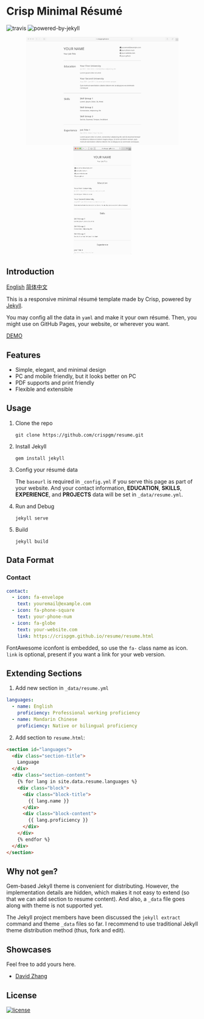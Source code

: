# Crisp Minimal Résumé

![travis](https://travis-ci.org/crispgm/resume.svg)
![powered-by-jekyll](https://img.shields.io/badge/powered%20by-jekyll-blue.svg)

<p align="center">
  <img src="screenshots/resume-desktop.png" width="400" />
  <img src="screenshots/resume-mobile.png" width="152" />
</p>

## Introduction

[English](/README.md) [简体中文](/README_zh-CN.md)

This is a responsive minimal résumé template made by Crisp, powered by [Jekyll](http://jekyllrb.com/).

You may config all the data in `yaml` and make it your own résumé. Then, you might use on GitHub Pages, your website, or wherever you want.

[DEMO](https://crispgm.github.io/resume/resume.html)

## Features

* Simple, elegant, and minimal design
* PC and mobile friendly, but it looks better on PC
* PDF supports and print friendly
* Flexible and extensible

## Usage

1. Clone the repo

    ```shell
    git clone https://github.com/crispgm/resume.git
    ```

2. Install Jekyll

    ```shell
    gem install jekyll
    ```

3. Config your résumé data

    The `baseurl` is required in `_config.yml` if you serve this page as part of your website. And your contact information, __EDUCATION__, __SKILLS__, __EXPERIENCE__, and __PROJECTS__ data will be set in `_data/resume.yml`.

4. Run and Debug

    ```shell
    jekyll serve
    ```

5. Build

    ```shell
    jekyll build
    ```

## Data Format

### Contact

```yaml
contact:
  - icon: fa-envelope
    text: youremail@example.com
  - icon: fa-phone-square
    text: your-phone-num
  - icon: fa-globe
    text: your-website.com
    link: https://crispgm.github.io/resume/resume.html
```

FontAwesome iconfont is embedded, so use the `fa-` class name as icon. `link` is optional, present if you want a link for your web version.

## Extending Sections

1. Add new section in `_data/resume.yml`

  ```yaml
  languages:
    - name: English
      proficiency: Professional working proficiency
    - name: Mandarin Chinese
      proficiency: Native or bilingual proficiency
  ```

2. Add section to `resume.html`:

  ```html
  <section id="languages">
    <div class="section-title">
      Language
    </div>
    <div class="section-content">
      {% for lang in site.data.resume.languages %}
      <div class="block">
        <div class="block-title">
          {{ lang.name }}
        </div>
        <div class="block-content">
          {{ lang.proficiency }}
        </div>
      </div>
      {% endfor %}
    </div>
  </section>
  ```

## Why not `gem`?

Gem-based Jekyll theme is convenient for distributing. However, the implementation details are hidden, which makes it not easy to extend (so that we can add section to resume content). And also, a `_data` file goes along with theme is not supported yet.

The Jekyll project members have been discussed the `jekyll extract` command and theme `_data` files so far. I recommend to use traditional Jekyll theme distribution method (thus, fork and edit).

## Showcases

Feel free to add yours here.

* [David Zhang](https://crispgm.com/resume/)

## License

[![license](https://img.shields.io/github/license/crispgm/resume.svg)](/LICENSE)
